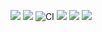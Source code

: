 <a href="https://codeclimate.com/github/roksana-z/frontend-project-lvl2/maintainability"><img src="https://api.codeclimate.com/v1/badges/cb68d9b2888d80d2875d/maintainability" /></a>
<a href="https://codeclimate.com/github/roksana-z/frontend-project-lvl2/test_coverage"><img src="https://api.codeclimate.com/v1/badges/cb68d9b2888d80d2875d/test_coverage" /></a>
![CI](https://github.com/roksana-z/frontend-project-lvl2/workflows/CI/badge.svg)
<a href="https://asciinema.org/a/KnztD1Cz3smtbYCNuQCZESz1W" target="_blank"><img src="https://asciinema.org/a/KnztD1Cz3smtbYCNuQCZESz1W.svg" /></a>
<a href="https://asciinema.org/a/mEVoaEjGRqPlFbQoCgHmLjnSU" target="_blank"><img src="https://asciinema.org/a/mEVoaEjGRqPlFbQoCgHmLjnSU.svg" /></a>
<a href="https://asciinema.org/a/kNeZqvFE2AWm2bUvHtVD8hltI" target="_blank"><img src="https://asciinema.org/a/kNeZqvFE2AWm2bUvHtVD8hltI.svg" /></a>
